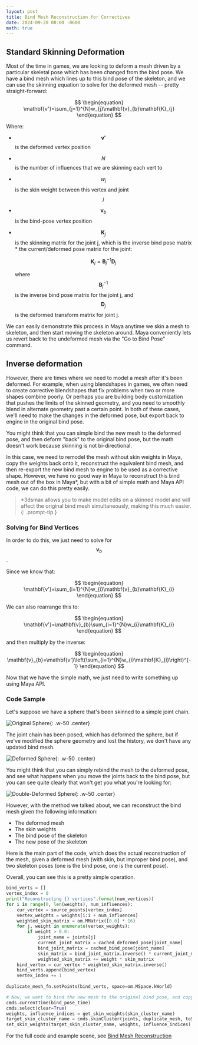 ```yaml
---
layout: post
title: Bind Mesh Reconstruction for Correctives
date: 2024-09-20 08:00 -0600
math: true
---
```


## Standard Skinning Deformation

Most of the time in games, we are looking to deform a mesh driven by a particular skeletal pose which has been changed from the bind pose.  We have a bind mesh which lines up to this bind pose of the skeleton, and we can use the skinning equation to solve for the deformed mesh -- pretty straight-forward:

$$
\begin{equation}
  \mathbf{v'}=\sum_{j=1}^{N}w_{j}\mathbf{v}_{b}\mathbf{K}_{j}
\end{equation}
$$

Where:
- $$\mathbf{v'}$$ is the deformed vertex position
- $$N$$ is the number of influences that we are skinning each vert to
- $$w_{j}$$ is the skin weight between this vertex and joint $$j$$
- $$\mathbf{v}_{b}$$ is the bind-pose vertex position
- $$\mathbf{K}_{j}$$ is the skinning matrix for the joint j, which is the inverse bind pose matrix * the current/deformed pose matrix for the joint:
  
  $$\mathbf{K}_{j}=\mathbf{B}_{j}^{-1}\mathbf{D}_{j}$$
  
  where $$\mathbf{B}_{j}^{-1}$$ is the inverse bind pose matrix for the joint j, and $$\mathbf{D}_{j}$$ is the deformed transform matrix for joint j.


We can easily demonstrate this process in Maya anytime we skin a mesh to skeleton, and then start moving the skeleton around.  Maya conveniently lets us revert back to the undeformed mesh via the "Go to Bind Pose" command.

## Inverse deformation

However, there are times where we need to model a mesh after it's been deformed.  For example, when using blendshapes in games, we often need to create corrective blendshapes that fix problems when two or more shapes combine poorly.  Or perhaps you are building body customization that pushes the limits of the skinned geometry, and you need to smoothly blend in alternate geometry past a certain point.  In both of these cases, we'll need to make the changes in the deformed pose, but export back to engine in the original bind pose.  

You might think that you can simple bind the new mesh to the deformed pose, and then deform "back" to the original bind pose, but the math doesn't work because skinning is not bi-directional.

In this case, we need to remodel the mesh without skin weights in Maya, copy the weights back onto it, reconstruct the equivalent bind mesh, and then re-export the new bind mesh to engine to be used as a corrective shape.  However, we have no good way in Maya to reconstruct this bind mesh out of the box in Maya*, but with a bit of simple math and Maya API code, we can do this pretty easily.

> *3dsmax allows you to make model edits on a skinned model and will affect the original bind mesh simultaneously, making this much easier.
{: .prompt-tip }

### Solving for Bind Vertices

In order to do this, we just need to solve for $$\mathbf{v}_{b}$$.

Since we know that:

$$
\begin{equation}
  \mathbf{v'}=\sum_{i=1}^{N}w_{i}\mathbf{v}_{b}\mathbf{K}_{i}
\end{equation}
$$

We can also rearrange this to:

$$
\begin{equation}
  \mathbf{v'}=\mathbf{v}_{b}\sum_{i=1}^{N}w_{i}\mathbf{K}_{i}
\end{equation}
$$

and then multiply by the inverse:

$$
\begin{equation}
  \mathbf{v}_{b}=\mathbf{v'}\left(\sum_{i=1}^{N}w_{i}\mathbf{K}_{i}\right)^{-1}
\end{equation}
$$

Now that we have the simple math, we just need to write something up using Maya API.

### Code Sample

Let's suppose we have a sphere that's been skinned to a simple joint chain. 

![Original Sphere](/assets/img/bindmeshreconstruction/original_sphere.png){: .w-50 .center}

The joint chain has been posed, which has deformed the sphere, but if we've modified the sphere geometry and lost the history, we don't have any updated bind mesh.  

![Deformed Sphere](/assets/img/bindmeshreconstruction/deformed_sphere.png){: .w-50 .center}

You might think that you can simply rebind the mesh to the deformed pose, and see what happens when you move the joints back to the bind pose, but you can see quite clearly that won't get you what you're looking for:

![Double-Deformed Sphere](/assets/img/bindmeshreconstruction/deformed_two_times.png){: .w-50 .center}

However, with the method we talked about, we can reconstruct the bind mesh given the following information:
 - The deformed mesh
 - The skin weights
 - The bind pose of the skeleton
 - The new pose of the skeleton

Here is the main part of the code, which does the actual reconstruction of the mesh, given a deformed mesh (with skin, but improper bind pose), and two skeleton poses (one is the bind pose, one is the current pose).

Overall, you can see this is a pretty simple operation.

```python      
bind_verts = []
vertex_index = 0
print("Reconstructing {} vertices".format(num_vertices))
for i in range(0, len(weights), num_influences):
    cur_vertex = source_points[vertex_index]
    vertex_weights = weights[i:i + num_influences]
    weighted_skin_matrix = om.MMatrix([0.0] * 16)
    for j, weight in enumerate(vertex_weights):
        if weight > 0.0:
            joint_name = joints[j]
            current_joint_matrix = cached_deformed_pose[joint_name]                   
            bind_joint_matrix = cached_bind_pose[joint_name]
            skin_matrix = bind_joint_matrix.inverse() * current_joint_matrix
            weighted_skin_matrix += weight * skin_matrix
    bind_vertex = cur_vertex * weighted_skin_matrix.inverse()
    bind_verts.append(bind_vertex)
    vertex_index += 1
    
duplicate_mesh_fn.setPoints(bind_verts, space=om.MSpace.kWorld)

# Now, we want to bind the new mesh to the original bind pose, and copy weights by index
cmds.currentTime(bind_pose_time)
cmds.select(clear=True)
weights, influence_indices = get_skin_weights(skin_cluster_name)
target_skin_cluster_name = cmds.skinCluster(joints, duplicate_mesh, toSelectedBones=True, bindMethod=0, skinMethod=0)[0]
set_skin_weights(target_skin_cluster_name, weights, influence_indices)
```

For the full code and example scene, see [Bind Mesh Reconstruction](https://github.com/steveontheweb/bind_mesh_reconstruction)

